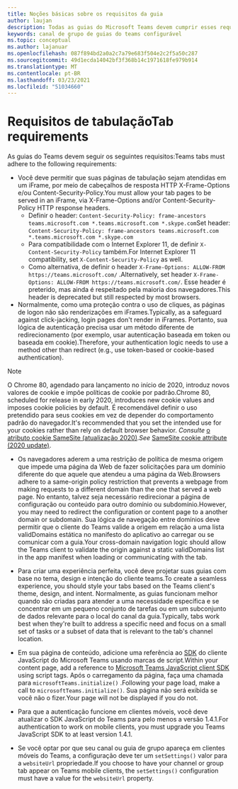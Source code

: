 ```yaml
---
title: Noções básicas sobre os requisitos da guia
author: laujan
description: Todas as guias do Microsoft Teams devem cumprir esses requisitos.
keywords: canal de grupo de guias do teams configurável
ms.topic: conceptual
ms.author: lajanuar
ms.openlocfilehash: 087f894bd2a0a2c7a79e683f504e2c2f5a50c287
ms.sourcegitcommit: 49d1ecda14042bf3f368b14c1971618fe979b914
ms.translationtype: MT
ms.contentlocale: pt-BR
ms.lasthandoff: 03/23/2021
ms.locfileid: "51034660"
---
```

# <a name="tab-requirements"></a><span data-ttu-id="f8576-104">Requisitos de tabulação</span><span class="sxs-lookup"><span data-stu-id="f8576-104">Tab requirements</span></span>

<span data-ttu-id="f8576-105">As guias do Teams devem seguir os seguintes requisitos:</span><span class="sxs-lookup"><span data-stu-id="f8576-105">Teams tabs must adhere to the following requirements:</span></span>

* <span data-ttu-id="f8576-106">Você deve permitir que suas páginas de tabulação sejam atendidas em um iFrame, por meio de cabeçalhos de resposta HTTP X-Frame-Options e/ou Content-Security-Policy.</span><span class="sxs-lookup"><span data-stu-id="f8576-106">You must allow your tab pages to be served in an iFrame, via X-Frame-Options and/or Content-Security-Policy HTTP response headers.</span></span>
  * <span data-ttu-id="f8576-107">Definir o header: `Content-Security-Policy: frame-ancestors teams.microsoft.com *.teams.microsoft.com *.skype.com`</span><span class="sxs-lookup"><span data-stu-id="f8576-107">Set header: `Content-Security-Policy: frame-ancestors teams.microsoft.com *.teams.microsoft.com *.skype.com`</span></span>
  * <span data-ttu-id="f8576-108">Para compatibilidade com o Internet Explorer 11, de definir `X-Content-Security-Policy` também.</span><span class="sxs-lookup"><span data-stu-id="f8576-108">For Internet Explorer 11 compatibility, set `X-Content-Security-Policy` as well.</span></span>
  * <span data-ttu-id="f8576-109">Como alternativa, de definir o header `X-Frame-Options: ALLOW-FROM https://teams.microsoft.com/` .</span><span class="sxs-lookup"><span data-stu-id="f8576-109">Alternatively, set header `X-Frame-Options: ALLOW-FROM https://teams.microsoft.com/`.</span></span> <span data-ttu-id="f8576-110">Esse header é preterido, mas ainda é respeitado pela maioria dos navegadores.</span><span class="sxs-lookup"><span data-stu-id="f8576-110">This header is deprecated but still respected by most browsers.</span></span>
* <span data-ttu-id="f8576-111">Normalmente, como uma proteção contra o uso de cliques, as páginas de logon não são renderizações em iFrames.</span><span class="sxs-lookup"><span data-stu-id="f8576-111">Typically, as a safeguard against click-jacking, login pages don't render in iFrames.</span></span> <span data-ttu-id="f8576-112">Portanto, sua lógica de autenticação precisa usar um método diferente de redirecionamento (por exemplo, usar autenticação baseada em token ou baseada em cookie).</span><span class="sxs-lookup"><span data-stu-id="f8576-112">Therefore, your authentication logic needs to use a method other than redirect (e.g., use token-based or cookie-based authentication).</span></span>

> [!NOTE]
> <span data-ttu-id="f8576-113">O Chrome 80, agendado para lançamento no início de 2020, introduz novos valores de cookie e impõe políticas de cookie por padrão.</span><span class="sxs-lookup"><span data-stu-id="f8576-113">Chrome 80, scheduled for release in early 2020, introduces new cookie values and imposes cookie policies by default.</span></span> <span data-ttu-id="f8576-114">É recomendável definir o uso pretendido para seus cookies em vez de depender do comportamento padrão do navegador.</span><span class="sxs-lookup"><span data-stu-id="f8576-114">It's recommended that you set the intended use for your cookies rather than rely on default browser behavior.</span></span> <span data-ttu-id="f8576-115">*Consulte* [o atributo cookie SameSite (atualização 2020)](../../resources/samesite-cookie-update.md).</span><span class="sxs-lookup"><span data-stu-id="f8576-115">*See* [SameSite cookie attribute (2020 update)](../../resources/samesite-cookie-update.md).</span></span>

* <span data-ttu-id="f8576-116">Os navegadores aderem a uma restrição de política de mesma origem que impede uma página da Web de fazer solicitações para um domínio diferente do que aquele que atendeu a uma página da Web.</span><span class="sxs-lookup"><span data-stu-id="f8576-116">Browsers adhere to a same-origin policy restriction that prevents a webpage from making requests to a different domain than the one that served a web page.</span></span> <span data-ttu-id="f8576-117">No entanto, talvez seja necessário redirecionar a página de configuração ou conteúdo para outro domínio ou subdomínio.</span><span class="sxs-lookup"><span data-stu-id="f8576-117">However, you may need to redirect the configuration or content page to a another domain or subdomain.</span></span> <span data-ttu-id="f8576-118">Sua lógica de navegação entre domínios deve permitir que o cliente do Teams valide a origem em relação a uma lista validDomains estática no manifesto do aplicativo ao carregar ou se comunicar com a guia.</span><span class="sxs-lookup"><span data-stu-id="f8576-118">Your cross-domain navigation logic should allow the Teams client to validate the origin against a static validDomains list in the app manifest when loading or communicating with the tab.</span></span>

* <span data-ttu-id="f8576-119">Para criar uma experiência perfeita, você deve projetar suas guias com base no tema, design e intenção do cliente teams.</span><span class="sxs-lookup"><span data-stu-id="f8576-119">To create a seamless experience, you should style your tabs based on the Teams client's theme, design, and intent.</span></span> <span data-ttu-id="f8576-120">Normalmente, as guias funcionam melhor quando são criadas para atender a uma necessidade específica e se concentrar em um pequeno conjunto de tarefas ou em um subconjunto de dados relevante para o local do canal da guia.</span><span class="sxs-lookup"><span data-stu-id="f8576-120">Typically, tabs work best when they're built to address a specific need and focus on a small set of tasks or a subset of data that is relevant to the tab's channel location.</span></span>

* <span data-ttu-id="f8576-121">Em sua página de conteúdo, adicione uma referência ao [SDK](/javascript/api/overview/msteams-client) do cliente JavaScript do Microsoft Teams usando marcas de script.</span><span class="sxs-lookup"><span data-stu-id="f8576-121">Within your content page, add a reference to [Microsoft Teams JavaScript client SDK](/javascript/api/overview/msteams-client) using script tags.</span></span> <span data-ttu-id="f8576-122">Após o carregamento da página, faça uma chamada para `microsoftTeams.initialize()` .</span><span class="sxs-lookup"><span data-stu-id="f8576-122">Following your page load, make a call to `microsoftTeams.initialize()`.</span></span> <span data-ttu-id="f8576-123">Sua página não será exibida se você não o fizer.</span><span class="sxs-lookup"><span data-stu-id="f8576-123">Your page will not be displayed if you do not.</span></span>

* <span data-ttu-id="f8576-124">Para que a autenticação funcione em clientes móveis, você deve atualizar o SDK JavaScript do Teams para pelo menos a versão 1.4.1.</span><span class="sxs-lookup"><span data-stu-id="f8576-124">For authentication to work on mobile clients, you must upgrade you Teams JavaScript SDK to at least version 1.4.1.</span></span>

* <span data-ttu-id="f8576-125">Se você optar por que seu canal ou guia de grupo apareça em clientes móveis do Teams, a configuração deve ter um `setSettings()` valor para a `websiteUrl` propriedade.</span><span class="sxs-lookup"><span data-stu-id="f8576-125">If you choose to have your channel or group tab appear on Teams mobile clients, the `setSettings()` configuration must have a value for the `websiteUrl` property.</span></span>